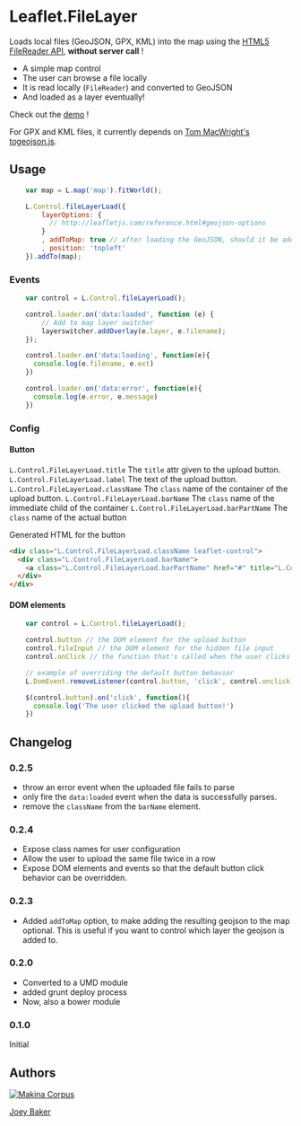 Leaflet.FileLayer
=================

Loads local files (GeoJSON, GPX, KML) into the map using the [HTML5 FileReader API](http://caniuse.com/filereader), **without server call** !

* A simple map control
* The user can browse a file locally
* It is read locally (``FileReader``) and converted to GeoJSON
* And loaded as a layer eventually!

Check out the [demo](http://makinacorpus.github.com/Leaflet.FileLayer/) !

For GPX and KML files, it currently depends on [Tom MacWright's togeojson.js](https://github.com/tmcw/togeojson).

## Usage

```js
    var map = L.map('map').fitWorld();

    L.Control.fileLayerLoad({
        layerOptions: {
          // http://leafletjs.com/reference.html#geojson-options
        }
        , addToMap: true // after loading the GeoJSON, should it be added to the map?
        , position: 'topleft'
    }).addTo(map);
```

### Events

```js
    var control = L.Control.fileLayerLoad();

    control.loader.on('data:loaded', function (e) {
        // Add to map layer switcher
        layerswitcher.addOverlay(e.layer, e.filename);
    });

    control.loader.on('data:loading', function(e){
      console.log(e.filename, e.ext)
    })

    control.loader.on('data:error', function(e){
      console.log(e.error, e.message)
    })
```

### Config

#### Button
`L.Control.FileLayerLoad.title` The `title` attr given to the upload button.
`L.Control.FileLayerLoad.label` The text of the upload button.
`L.Control.FileLayerLoad.className` The `class` name of the container of the upload button.
`L.Control.FileLayerLoad.barName` The `class` name of the immediate child of the container
`L.Control.FileLayerLoad.barPartName` The `class` name of the actual button

Generated HTML for the button
```html
<div class="L.Control.FileLayerLoad.className leaflet-control">
  <div class="L.Control.FileLayerLoad.barName">
    <a class="L.Control.FileLayerLoad.barPartName" href="#" title="L.Control.FileLayerLoad.title">L.Control.FileLayerLoad.label</a>
  </div>
</div>
```

#### DOM elements
```js
    var control = L.Control.fileLayerLoad();

    control.button // the DOM element for the upload button
    control.fileInput // the DOM element for the hidden file input
    control.onClick // the function that's called when the user clicks on the button. This is useful if you want to override the default behavior

    // example of overriding the default button behavior
    L.DomEvent.removeListener(control.button, 'click', control.onclick)

    $(control.button).on('click', function(){
      console.log('The user clicked the upload button!')
    })
```

## Changelog

### 0.2.5
* throw an error event when the uploaded file fails to parse
* only fire the `data:loaded` event when the data is successfully parses.
* remove the `className` from the `barName` element.

### 0.2.4
* Expose class names for user configuration
* Allow the user to upload the same file twice in a row
* Expose DOM elements and events so that the default button click behavior can be overridden.

### 0.2.3
* Added `addToMap` option, to make adding the resulting geojson to the map optional. This is useful if you want to control which layer the geojson is added to.

### 0.2.0
* Converted to a UMD module
* added grunt deploy process
* Now, also a bower module

### 0.1.0
Initial


## Authors

[![Makina Corpus](http://depot.makina-corpus.org/public/logo.gif)](http://makinacorpus.com)

[Joey Baker](http://byjoeybaker.com)

